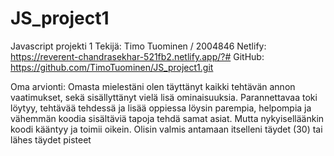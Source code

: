# JS_project1

Javascript projekti 1
Tekijä: Timo Tuominen / 2004846
Netlify: https://reverent-chandrasekhar-521fb2.netlify.app/?#
GitHub: https://github.com/TimoTuominen/JS_project1.git

Oma arvionti:
Omasta mielestäni olen täyttänyt kaikki tehtävän annon vaatimukset, sekä sisällyttänyt vielä lisä ominaisuuksia. Parannettavaa toki löytyy, tehtävää tehdessä ja lisää oppiessa löysin parempia, helpompia ja vähemmän koodia sisältäviä tapoja tehdä samat asiat. Mutta nykyiselläänkin koodi kääntyy ja toimii oikein. Olisin valmis antamaan itselleni täydet (30) tai lähes täydet pisteet
